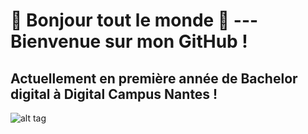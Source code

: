 # 👋 Bonjour tout le monde 👋 --- Bienvenue sur mon GitHub ! 
## Actuellement en première année de Bachelor digital à Digital Campus Nantes !
![alt tag](https://drive.google.com/open?id=1VTnKi2lbo_WABlUCpa6YJHk1dNgapmHW)


<!--
**MathisPoissel/MathisPoissel** is a ✨ _special_ ✨ repository because its `README.md` (this file) appears on your GitHub profile.

Here are some ideas to get you started:

- 🔭 I’m currently working on ...
- 🌱 I’m currently learning ...
- 👯 I’m looking to collaborate on ...
- 🤔 I’m looking for help with ...
- 💬 Ask me about ...
- 📫 How to reach me: ...
- 😄 Pronouns: ...
- ⚡ Fun fact: ...
-->

